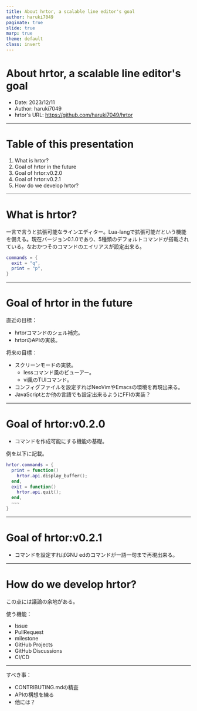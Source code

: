 ```yaml
---
title: About hrtor, a scalable line editor's goal
author: haruki7049
paginate: true
slide: true
marp: true
theme: default
class: invert
---
```


# About hrtor, a scalable line editor's goal

- Date: 2023/12/11
- Author: haruki7049
- hrtor's URL: https://github.com/haruki7049/hrtor

---
<!--
header: About hrtor, a scalable line editor's goal
footer: "This presentation's URL: https://github.com/haruki7049/presentation-about-hrtor"
-->

# Table of this presentation

1. What is hrtor?
2. Goal of hrtor in the future
3. Goal of hrtor:v0.2.0
4. Goal of hrtor:v0.2.1
5. How do we develop hrtor?

---

# What is hrtor?

一言で言うと拡張可能なラインエディター。Lua-langで拡張可能だという機能を備える。現在バージョン0.1.0であり、5種類のデフォルトコマンドが搭載されている。なおかつそのコマンドのエイリアスが設定出来る。
```lua
commands = {
  exit = "q",
  print = "p",
}
```

---

# Goal of hrtor in the future

直近の目標：

- hrtorコマンドのシェル補完。
- hrtorのAPIの実装。

将来の目標：

- スクリーンモードの実装。
    - lessコマンド風のビューアー。
    - vi風のTUIコマンド。
- コンフィグファイルを設定すればNeoVimやEmacsの環境を再現出来る。
- JavaScriptとか他の言語でも設定出来るようにFFIの実装？

---

# Goal of hrtor:v0.2.0

- コマンドを作成可能にする機能の基礎。

例を以下に記載。
```lua
hrtor.commands = {
  print = function()
    hrtor.api.display_buffer();
  end,
  exit = function()
    hrtor.api.quit();
  end,
  ~~~
}
```

---

# Goal of hrtor:v0.2.1

- コマンドを設定すればGNU edのコマンドが一語一句まで再現出来る。

---

# How do we develop hrtor?

この点には議論の余地がある。

使う機能：

- Issue
- PullRequest
- milestone
- GitHub Projects
- GitHub Discussions
- CI/CD

---

すべき事：

- CONTRIBUTING.mdの精査
- APIの構想を練る
- 他には？
